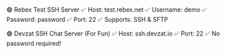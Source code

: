 🟢 Rebex Test SSH Server
✅ Host: test.rebex.net
✅ Username: demo
✅ Password: password
✅ Port: 22
✅ Supports: SSH & SFTP

🟢 Devzat SSH Chat Server (For Fun)
✅ Host: ssh.devzat.io
✅ Port: 22
✅ No password required!